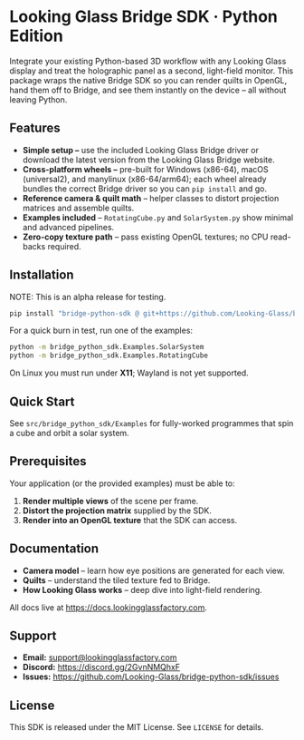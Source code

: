 # Looking Glass Bridge SDK · Python Edition 

Integrate your existing Python-based 3D workflow with any Looking Glass display and treat the holographic panel as a second, light-field monitor. This package wraps the native Bridge SDK so you can render quilts in OpenGL, hand them off to Bridge, and see them instantly on the device – all without leaving Python.

## Features

* **Simple setup –** use the included Looking Glass Bridge driver or download the latest version from the Looking Glass Bridge website. 
* **Cross-platform wheels –** pre-built for Windows (x86-64), macOS (universal2), and manylinux (x86-64/arm64); each wheel already bundles the correct Bridge driver so you can `pip install` and go. 
* **Reference camera & quilt math** – helper classes to distort projection matrices and assemble quilts.  
* **Examples included** – `RotatingCube.py` and `SolarSystem.py` show minimal and advanced pipelines.  
* **Zero-copy texture path** – pass existing OpenGL textures; no CPU read-backs required.  

## Installation

NOTE: This is an alpha release for testing.

```bash
pip install "bridge-python-sdk @ git+https://github.com/Looking-Glass/bridge-python-sdk"
```

For a quick burn in test, run one of the examples:

```bash
python -m bridge_python_sdk.Examples.SolarSystem
python -m bridge_python_sdk.Examples.RotatingCube
```

On Linux you must run under **X11**; Wayland is not yet supported.

## Quick Start

See `src/bridge_python_sdk/Examples` for fully-worked programmes that spin a cube and orbit a solar system.

## Prerequisites

Your application (or the provided examples) must be able to:

1. **Render multiple views** of the scene per frame.  
2. **Distort the projection matrix** supplied by the SDK.  
3. **Render into an OpenGL texture** that the SDK can access.  

## Documentation

* **Camera model** – learn how eye positions are generated for each view.  
* **Quilts** – understand the tiled texture fed to Bridge.  
* **How Looking Glass works** – deep dive into light-field rendering.

All docs live at <https://docs.lookingglassfactory.com>.

## Support

* **Email:** <support@lookingglassfactory.com>  
* **Discord:** <https://discord.gg/2GvnNMQhxF>  
* **Issues:** <https://github.com/Looking-Glass/bridge-python-sdk/issues>

## License

This SDK is released under the MIT License. See `LICENSE` for details.